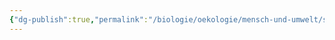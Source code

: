 ```yaml
---
{"dg-publish":true,"permalink":"/biologie/oekologie/mensch-und-umwelt/schutz-der-globalen-vielfalt/"}
---
```


